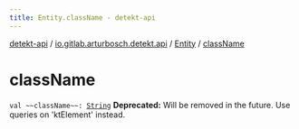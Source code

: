 ```yaml
---
title: Entity.className - detekt-api
---
```


[detekt-api](../../index.html) / [io.gitlab.arturbosch.detekt.api](../index.html) / [Entity](index.html) / [className](./class-name.html)

# className

`val ~~className~~: `[`String`](https://kotlinlang.org/api/latest/jvm/stdlib/kotlin/-string/index.html)
**Deprecated:** Will be removed in the future. Use queries on 'ktElement' instead.

